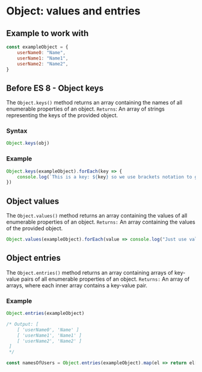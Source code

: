 # Object: values and entries 

## Example to work with 

```js
const exampleObject = {
    userName0: "Name",
    userName1: "Name1",
    userName2: "Name2",
}
```

## Before ES 8 - Object keys 
The `Object.keys()` method returns an array containing the names of all enumerable properties of an object.
`Returns`: An array of strings representing the keys of the provided object.

### Syntax
```js
Object.keys(obj)
```

### Example 
```js
Object.keys(exampleObject).forEach(key => {
    console.log(`This is a key: ${key} so we use brackets notation to get values:`, exampleObject[key])
})
```


## Object values 
The `Object.values()` method returns an array containing the values of all enumerable properties of an object.
`Returns:` An array containing the values of the provided object.


```js
Object.values(exampleObject).forEach(value => console.log("Just use value:" ,value))
```

## Object entries 
The `Object.entries()` method returns an array containing arrays of key-value pairs of all enumerable properties of an object.
`Returns:` An array of arrays, where each inner array contains a key-value pair.


### Example 
```js
Object.entries(exampleObject) 

/* Output: [
    [ 'userName0', 'Name' ]
    [ 'userName1', 'Name1' ]
    [ 'userName2', 'Name2' ]
 ] 
 */ 

const namesOfUsers = Object.entries(exampleObject).map(el => return el[1])

```